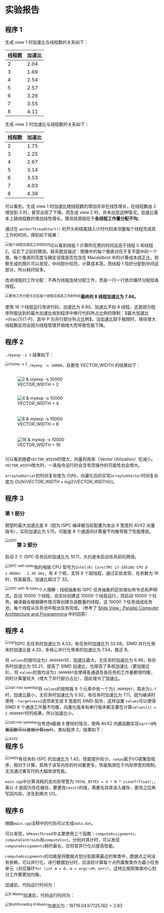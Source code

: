 # 实验报告

## 程序 1

生成 view 1 时加速比与线程数的关系如下：

| 线程数 | 加速比 |
| ------ | ------ |
| 2      | 2.04   |
| 3      | 1.69   |
| 4      | 2.54   |
| 5      | 2.57   |
| 6      | 3.26   |
| 7      | 3.55   |
| 8      | 4.11   |

生成 view 2 时加速比与线程数的关系如下：

| 线程数 | 加速比 |
| ------ | ------ |
| 2      | 1.75   |
| 3      | 2.25   |
| 4      | 2.67   |
| 5      | 3.14   |
| 6      | 3.53   |
| 7      | 4.03   |
| 8      | 4.39   |

可以看到，生成 view 1 时加速比随线程数的增加并非在线性增长，在线程数由 2 增加到 3 时，甚至出现了下降。而生成 view 2 时，并未出现这种情况，加速比基本上随线程数的增加线性增长。猜测其原因在于**各线程工作量分配不均**。

通过在 `workerThreadStart()` 的开头和结尾插入计时代码来测量每个线程完成其工作的时间，得到如下结果：

<img src="https://cdn.jsdelivr.net/gh/BienBoy/images/images/2024%2F05%2F25%2F23-13-30-%E6%AF%8F%E4%B8%AA%E7%BA%BF%E7%A8%8B%E5%AE%8C%E6%88%90%E5%85%B6%E5%B7%A5%E4%BD%9C%E7%9A%84%E6%97%B6%E9%97%B4.png" alt="每个线程完成其工作的时间" style="zoom: 80%; float: left;" />

可以看到线程 1 计算所花费的时间远高于线程 0 和线程 2。证实了之前的猜测。联系题目描述：图像中的每个像素对应于复平面中的一个值，每个像素的亮度与确定该值是否包含在 Mandelbrot 中的计算成本成正比，观察生成的图片可以发现，中间部分较亮，计算成本高，而线程 1 恰好分配到中间这部分，所以耗时较多。

改进线程的工作分配：不再为线程连续分配工作，而是一行一行依次循环分配给各线程。

<img src="https://cdn.jsdelivr.net/gh/BienBoy/images/images/2024%2F05%2F25%2F23-26-18-%E6%9B%B4%E6%94%B9%E5%B7%A5%E4%BD%9C%E5%88%86%E9%85%8D%E6%96%B9%E5%BC%8F%E5%90%8E%E6%AF%8F%E4%B8%AA%E7%BA%BF%E7%A8%8B%E5%AE%8C%E6%88%90%E5%85%B6%E5%B7%A5%E4%BD%9C%E7%9A%84%E6%97%B6%E9%97%B4.png" alt="更改工作分配方式后每个线程完成其工作的时间" style="zoom:80%; float: left;" />

**最终的 8 线程加速比为 7.44。**

使用 16 个线程运行改进代码，加速比为 6.90。加速比不如 8 线程，这是因为程序所能达到的最大加速比收到程序中串行代码所占比例的限制：$最大加速比=\frac{1}{1-P}，其中 P 为并行部分所占比例$。当加速比趋于极限时，继续增大线程数反而会因为线程管理开销增大而导致性能下降。

## 程序 2

`./myexp -s 3` 结果如下：

<img src="https://cdn.jsdelivr.net/gh/BienBoy/images/images/2024%2F05%2F26%2F13-23-24-myexp%20-s%203.png" alt="myexp -s 3" style="zoom:80%; float: left;" />

`./myexp -s 10000`，且更改 VECTOR_WIDTH 的结果如下：

<div style="display: flex;flex-wrap: wrap;justify-content: space-between">
    <figure style="width:50%;">
        <img src="https://cdn.jsdelivr.net/gh/BienBoy/images/images/2024%2F05%2F26%2F14-35-37-2%20-%20myexp%20-s%2010000.png" alt="2 & myexp -s 10000"/>
        <figcaption>VECTOR_WIDTH = 2</figcaption>
    </figure>
    <figure style="width:50%;">
        <img src="https://cdn.jsdelivr.net/gh/BienBoy/images/images/2024%2F05%2F26%2F14-36-01-4%20-%20myexp%20-s%2010000.png" alt="4 & myexp -s 10000"/>
        <figcaption>VECTOR_WIDTH = 4</figcaption>
    </figure>
    <figure style="width:50%;margin-top: 20px;">
        <img src="https://cdn.jsdelivr.net/gh/BienBoy/images/images/2024%2F05%2F26%2F14-36-24-8%20-%20myexp%20-s%2010000.png" alt="8 & myexp -s 10000"/>
        <figcaption>VECTOR_WIDTH = 8</figcaption>
    </figure>
    <figure style="width:50%;margin-top: 20px;">
        <img src="https://cdn.jsdelivr.net/gh/BienBoy/images/images/2024%2F05%2F26%2F14-36-40-16%20-%20myexp%20-s%2010000.png" alt="16 & myexp -s 10000"/>
        <figcaption>VECTOR_WIDTH = 16</figcaption>
    </figure>
</div>

可以看到随着`VECTOR_WIDTH`的增大，向量利用率（Vector Utilization）在减小。`VECTOR_WIDTH`增大时，一条指令运行时会含有空操作的可能性也会增大。

`arraySumSerial`的时间复杂度为 $O(N)$，向量化后的实现`arraySumVector`时间复杂度为 $O((N / VECTOR\_WIDTH + log2(VECTOR\_WIDTH)))$。

## 程序 3

### 第 1 部分

期望的最大加速比是 8（因为 ISPC 编译器当前配置为发出 8 宽度的 AVX2 向量指令），实际加速比为 5.15。可能是 8 个通道间计算量不均衡导致了性能降低。

<img src="https://cdn.jsdelivr.net/gh/BienBoy/images/images/2024%2F05%2F26%2F14-35-14-ISPC.png" alt="ISPC" style="zoom:80%;float:left;" />

### 第 2 部分

启动 2 个 ISPC 任务后的加速比为 10.11，大约是未启动任务前的两倍。

<img src="https://cdn.jsdelivr.net/gh/BienBoy/images/images/2024%2F05%2F26%2F14-42-07-ISPC%20with%20tasks.png" alt="ISPC with tasks" style="zoom:80%;float:left;" />

我的电脑 CPU 型号为`Intel(R) Core(TM) i7-10510U CPU @ 1.80GHz   2.30 GHz`，有 4 个核，支持 8 个超线程，通过实验发现，任务数为 16 时，性能最高，加速比超过了 32。

<img src="https://cdn.jsdelivr.net/gh/BienBoy/images/images/2024%2F05%2F26%2F15-00-50-ISPC%20with%2016%20tasks.png" alt="ISPC with 16 tasks" style="zoom:80%; float:left;" />

个人理解：线程抽象和 ISPC 任务抽象的区别类似命令式和声明式。启动 10000 个线程，会实际创建这 10000 个线程运行，而启动 10000 个任务，编译器会根据硬件情况等创建合适数量的线程，这 10000 个任务组成任务池，每个线程从任务池中取出任务完成。（参考了 [Slide View : Parallel Computer Architecture and Programming](http://15418.courses.cs.cmu.edu/spring2016/lecture/progabstractions/slide_007) 中的回答）

## 程序 4

<img src="https://cdn.jsdelivr.net/gh/BienBoy/images/images/2024%2F05%2F26%2F15-35-23-sqrt.png" alt="sqrt" style="zoom:80%; float:left;"/>

ISPC 无任务时加速比为 4.33，有任务时加速比为 32.68。SIMD 并行化带来的加速比是 4.33，多核心并行化带来的加速比为 7.54，接近 8。

将 `values`的值均设为`2.999999f`时，加速比最大，无任务时加速比为 6.98，有任务时加速比为 55.21，提高了 SIMD 加速比，也提高了多核加速比（更加接近 8）。将 `values`的值均设为`2.999999f`会使得各通道及各任务的工作量都很均衡，同时计算量较大（增大了并行部分占比），因此增大了加速比。

<img src="https://cdn.jsdelivr.net/gh/BienBoy/images/images/2024%2F05%2F26%2F16-17-24-sqrt%20max%20speedup.png" alt="sqrt max speedup" style="zoom:80%;float:left;" />

将 `values`的按照每 8 个元素中有一个为`2.999999f`，其余为`1.f`时，加速比最小，无任务时加速比为 0.92，有任务时加速比为 7.11。因为编译时使用`--target=avx2`选项来生成 8 宽度的 SIMD 指令，这样设置 `values`可以使得 SIMD 8 个通道工作量不均衡，向量化版本和串行版本都主要在计算`values[i] = 2.999999f`时的结果，所以加速比小。

<img src="https://cdn.jsdelivr.net/gh/BienBoy/images/images/2024%2F05%2F26%2F16-17-21-sqrt%20min%20speedup.png" alt="sqrt min speedup" style="zoom:80%;float:left;" />

仅考虑`N`能被 8 整除的情况，使用 AVX2 内置函数实现`sqrt`~~（内置函数可以直接计算sqrt）~~，类似程序 2，结果如下：

<img src="https://cdn.jsdelivr.net/gh/BienBoy/images/images/2024%2F05%2F26%2F21-10-00-AVX2.png" alt="AVX2" style="zoom:80%; float: left;"/>

## 程序 5

<img src="https://cdn.jsdelivr.net/gh/BienBoy/images/images/2024%2F05%2F26%2F16-19-18-saxpy.png" alt="saxpy" style="zoom:80%;float:left;" />

有任务的 ISPC 的加速比为 1.42，性能提升较少。`saxpy`属于I/O密集型程序，相对于计算，其用于读写内存的时间要更多，性能瓶颈在于内存带宽的限制，无法通过重写代码大幅改进性能。

`main.cpp`中计算消耗的总内存带宽为 `TOTAL_BYTES = 4 * N * sizeof(float);`，乘以 4 是因为存在缓存，要更改`result`的值，需要先将其读入缓存，更改之后再写回内存，涉及到两次 I/O。

## 程序 6

根据`main.cpp`注释中的代码可以生成`data.dat`。

可以发现，`kMeansThread`中主要使用三个函数：`computeAssignments`、`computeCentroids`和`computeCost`。分别对其计时，可以发现`computeAssignments`耗时最长，应将其并行化以提高性能。

`computeAssignments`的功能是将数据点划分到距离最近的聚类中，数据点之间没有依赖，可以并行化。进行数据划分时，应该将计算每个点所属聚类作为最小任务单元（对应循环`for (int m = 0; m < args->M; m++)`），这样比按照聚类中心划分工作要更加均衡。

加速前，代码运行时间为：

<img src="https://cdn.jsdelivr.net/gh/BienBoy/images/images/2024%2F05%2F26%2F19-11-04-K-Means.png" alt="K-Means" style="zoom:80%;float: left;" />

加速后，代码运行时间为：

<img src="https://cdn.jsdelivr.net/gh/BienBoy/images/images/2024%2F05%2F26%2F19-11-21-Multithreading%20K-Means.png" alt="Multithreading K-Means" style="zoom:80%;float: left;" />

加速比为：$18716.043 / 7125.182=2.63$
